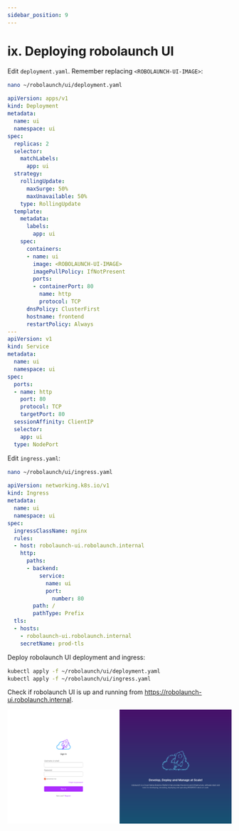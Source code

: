 ```yaml
---
sidebar_position: 9
---
```


# ix. Deploying robolaunch UI

Edit `deployment.yaml`. Remember replacing `<ROBOLAUNCH-UI-IMAGE>`: 

```bash
nano ~/robolaunch/ui/deployment.yaml
```

```yaml
apiVersion: apps/v1
kind: Deployment
metadata:
  name: ui
  namespace: ui
spec:
  replicas: 2
  selector:
    matchLabels:
      app: ui
  strategy:
    rollingUpdate:
      maxSurge: 50%
      maxUnavailable: 50%
    type: RollingUpdate
  template:
    metadata:
      labels:
        app: ui
    spec:
      containers:
      - name: ui
        image: <ROBOLAUNCH-UI-IMAGE>
        imagePullPolicy: IfNotPresent
        ports:
        - containerPort: 80
          name: http
          protocol: TCP
      dnsPolicy: ClusterFirst
      hostname: frontend
      restartPolicy: Always
---
apiVersion: v1
kind: Service
metadata:
  name: ui
  namespace: ui
spec:
  ports:
  - name: http
    port: 80
    protocol: TCP
    targetPort: 80
  sessionAffinity: ClientIP
  selector:
    app: ui
  type: NodePort
```

Edit `ingress.yaml`:

```bash
nano ~/robolaunch/ui/ingress.yaml
```

```yaml
apiVersion: networking.k8s.io/v1
kind: Ingress
metadata:
  name: ui
  namespace: ui
spec:
  ingressClassName: nginx
  rules:
  - host: robolaunch-ui.robolaunch.internal
    http:
      paths:
      - backend:
          service:
            name: ui
            port:
              number: 80
        path: /
        pathType: Prefix
  tls:
  - hosts:
    - robolaunch-ui.robolaunch.internal
    secretName: prod-tls
```

Deploy robolaunch UI deployment and ingress:

```bash
kubectl apply -f ~/robolaunch/ui/deployment.yaml
kubectl apply -f ~/robolaunch/ui/ingress.yaml
```

Check if robolaunch UI is up and running from https://robolaunch-ui.robolaunch.internal.

![robolaunch UI](https://github.com/robolaunch/trademark/blob/main/repository-media/docs/setup/img/robolaunch-ui.png?raw=true)
